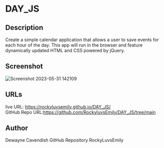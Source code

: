 # DAY_JS

## Description

Create a simple calendar application that allows a user to save events for each hour of the day. This app will run in the browser and feature dynamically updated HTML and CSS powered by jQuery.



## Screenshot


![Screenshot 2023-05-31 142109](https://github.com/RockyluvsEmily/DAY_JS/assets/128332080/f00396f3-5300-4b15-a5ac-ab6d6da51fcb)

## URLs

live URL: https://rockyluvsemily.github.io/DAY_JS/
<br>
GitHub Repo URL:https://github.com/RockyluvsEmily/DAY_JS/tree/main

## Author
Dewayne Cavendish
GitHub Repository RockyLuvsEmily
